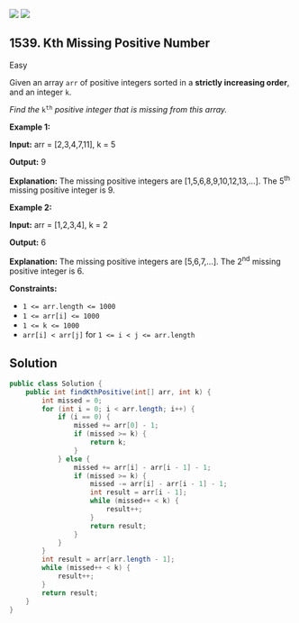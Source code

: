 [![](https://img.shields.io/github/stars/javadev/LeetCode-in-Java?label=Stars&style=flat-square)](https://github.com/javadev/LeetCode-in-Java)
[![](https://img.shields.io/github/forks/javadev/LeetCode-in-Java?label=Fork%20me%20on%20GitHub%20&style=flat-square)](https://github.com/javadev/LeetCode-in-Java/fork)

## 1539\. Kth Missing Positive Number

Easy

Given an array `arr` of positive integers sorted in a **strictly increasing order**, and an integer `k`.

_Find the_ <code>k<sup>th</sup></code> _positive integer that is missing from this array._

**Example 1:**

**Input:** arr = [2,3,4,7,11], k = 5

**Output:** 9

**Explanation:** The missing positive integers are [1,5,6,8,9,10,12,13,...]. The 5<sup>th</sup> missing positive integer is 9.

**Example 2:**

**Input:** arr = [1,2,3,4], k = 2

**Output:** 6

**Explanation:** The missing positive integers are [5,6,7,...]. The 2<sup>nd</sup> missing positive integer is 6.

**Constraints:**

*   `1 <= arr.length <= 1000`
*   `1 <= arr[i] <= 1000`
*   `1 <= k <= 1000`
*   `arr[i] < arr[j]` for `1 <= i < j <= arr.length`

## Solution

```java
public class Solution {
    public int findKthPositive(int[] arr, int k) {
        int missed = 0;
        for (int i = 0; i < arr.length; i++) {
            if (i == 0) {
                missed += arr[0] - 1;
                if (missed >= k) {
                    return k;
                }
            } else {
                missed += arr[i] - arr[i - 1] - 1;
                if (missed >= k) {
                    missed -= arr[i] - arr[i - 1] - 1;
                    int result = arr[i - 1];
                    while (missed++ < k) {
                        result++;
                    }
                    return result;
                }
            }
        }
        int result = arr[arr.length - 1];
        while (missed++ < k) {
            result++;
        }
        return result;
    }
}
```